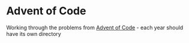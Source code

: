 # Advent of Code
Working through the problems from [Advent of Code](https://adventofcode.com/) - each year should have its own directory
